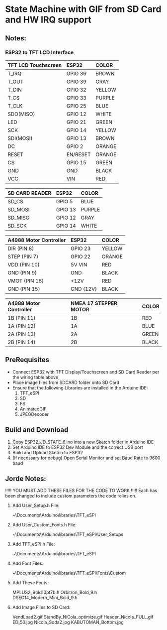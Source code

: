 # State Machine with GIF from SD Card and HW IRQ support

## Notes:

### ESP32 to TFT LCD Interface

| TFT LCD Touchscreen | ESP32 | COLOR |
| :--- | :--- | :--- |
| T_IRQ | GPIO 36 | BROWN |
| T_OUT | GPIO 39 | GRAY |
| T_DIN | GPIO 32 | YELLOW |
| T_CS | GPIO 33 | PURPLE |
| T_CLK | GPIO 25 | BLUE |
| SDO(MISO) | GPIO 12 | WHITE |
| LED | GPIO 21 | GREEN |
| SCK | GPIO 14 | YELLOW |
| SDI(MOSI) | GPIO 13 | BROWN |
| DC | GPIO 2 | ORANGE |
| RESET | EN/RESET | ORANGE |
| CS  | GPIO 15 | GREEN |
| GND | GND | BLACK |
| VCC | VIN | RED |

| SD CARD READER | ESP32 | COLOR |
| :--- | :--- | :--- |
| SD_CS | GPIO 5 | BLUE |
| SD_MOSI | GPIO 13 | PURPLE |
| SD_MISO | GPIO 12 | GRAY |
| SD_SCK | GPIO 14 | WHITE |

| A4988 Motor Controller | ESP32 | COLOR |
| :--- | :--- | :--- |
| DIR (PIN 8) | GPIO 23 | YELLOW |
| STEP (PIN 7) | GPIO 22 | ORANGE |
| VDD (PIN 10) | 5V VIN | RED |
| GND (PIN 9) | GND | BLACK |
| VMOT (PIN 16) | +12V | RED |
| GND (PIN 15) | GND (12V) | BLACK |

| A4988 Motor Controller | NMEA 17 STEPPER MOTOR | COLOR |
| :--- | :--- | :--- |
| 1B (PIN 11) | 1B | RED |
| 1A (PIN 12) | 1A | BLUE |
| 2A (PIN 13) | 2A | GREEN |
| 2B (PIN 14) | 2B | BLACK |

## PreRequisites
- Connect ESP32 with TFT Display/Touchscreen and SD Card Reader per the wiring table above
- Place image files from SDCARD folder onto SD Card
- Ensure that the following Libraries are installed in the Arduino IDE:
    1. TFT_eSPI
    2. SD
    3. FS
    4. AnimatedGIF
    5. JPEGDecoder

## Build and Download
1. Copy ESP32_JD_STATE_6.ino into a new Sketch folder in Arduino IDE
2. Set Arduino IDE to ESP32 Dev Module and the correct USB port
3. Build and Upload Sketch to ESP32
4. (If necessary for debug) Open Serial Monitor and set Baud Rate to 9600 baud

## Jorde Notes:
!!!!! YOU MUST ADD THESE FILES FOR THE CODE TO WORK !!!!!
Each has been changed to include custom parameters the code relies on.


1. Add User_Setup.h File:

	~\Documents\Arduino\libraries\TFT_eSPI

2. Add User_Custom_Fonts.h File:

	~\Documents\Arduino\libraries\TFT_eSPI\User_Setups

3. Add TFT_eSPI.h File:

	~\Documents\Arduino\libraries\TFT_eSPI

4. Add Font Files:

	~\Documents\Arduino\libraries\TFT_eSPI\Fonts\Custom

5. Add These Fonts:

	MPLUS2_Bold10pt7b.h
	Orbitron_Bold_9.h
    DSEG14_Modern_Mini_Bold_9.h

6. Add Image Files to SD Card:

	VendLoad2.gif
	StandBy_NiCola_optimize.gif
	Header_Nicola_FULL.gif
	ED_50.jpg
	Nicola_Soda2.jpg
	KABUTOMAN_Bottom.jpg